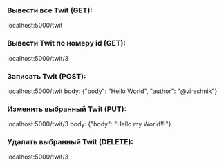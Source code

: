 ### Вывести все Twit (GET):
localhost:5000/twit

### Вывести Twit по номеру id (GET):
localhost:5000/twit/3

### Записать Twit (POST):
localhost:5000/twit
body:
{"body": "Hello World", "author": "@vireshnik"}

### Изменить выбранный Twit (PUT):
localhost:5000/twit/3
body:
{"body": "Hello my World!!!"}

### Удалить выбранный Twit (DELETE):
localhost:5000/twit/3

